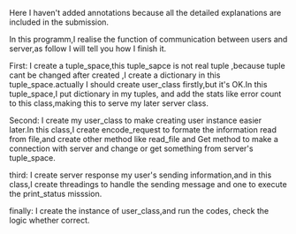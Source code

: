 Here I haven't added annotations because all the detailed explanations are included in the submission.

In this programm,I realise the function of communication between users and server,as follow I will tell you how I finish it.

First:
I create a tuple_space,this tuple_sapce is not real tuple ,because tuple cant be changed after created ,I create a dictionary 
in this tuple_space.actually I should create user_class firstly,but it's OK.In this tuple_space,I put dictionary in my tuples,
and add the stats like error count to this class,making this to serve my later server class.

Second:
I create my user_class to make creating user instance easier later.In this class,I create encode_request to formate the information
read from file,and create other method like read_file and Get method to make a connection with server and change or get something
from server's tuple_space.

third:
I create server response my user's sending information,and in this class,I create threadings to handle the sending message and one
to execute the print_status misssion.

finally:
I create the instance of user_class,and run the codes, check the logic whether correct. 
